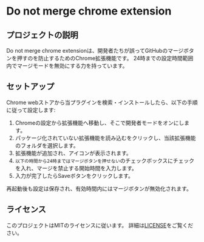 # Do not merge chrome extension

## プロジェクトの説明
Do not merge chrome extensionは、開発者たちが誤ってGitHubのマージボタンを押すのを防止するためのChrome拡張機能です。
24時までの設定時間範囲内でマージモードを無効にする力を持っています。

## セットアップ
Chrome webストアから当プラグインを検索・インストールしたら、以下の手順に従って設定します:

1. Chromeの設定から拡張機能へ移動し、そこで開発者モードをオンにします。
2. パッケージ化されていない拡張機能を読み込むをクリックし、当該拡張機能のフォルダを選択します。
3. 拡張機能が追加され、アイコンが表示されます。
4. `以下の時間から24時まではマージボタンを押せない`のチェックボックスにチェックを入れ、マージを禁止する開始時間を入力します。
5. 入力が完了したらSaveボタンをクリックします。

再起動後も設定は保存され、有効時間内にはマージボタンが無効化されます。

## ライセンス
このプロジェクトはMITのライセンスに従います。
詳細は[LICENSE](LICENSE)をご覧ください。
